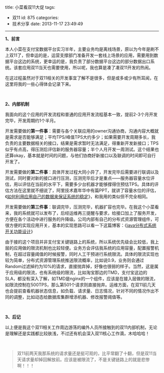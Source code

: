title: 小菜看双11大促
tags:
  - 双11
id: 875
categories:
  - 技术分享
date: 2013-11-17 23:49:49
---

**1、前言**

本人小菜在支付宝数据平台实习半年，主要业务均是离线场景，原以为今年是刷不上双11了，但幸运的是，运营支撑部门准备开发一套线上场景的应用，需要用到数据平台这边的系统，更幸运的是，我负责了部分数据平台这边的部分数据出口系统。该套应用双11当天也需要使用，所以呢，我也算是凑了凑双11开发的热闹。
<!--more-->  

在这过程虽然对于双11相关的开发事宜了解不是很多，但是或多或少有所耳闻，在这里将我的一些心得体会记录下来。

&#160;

**2、内部机制**

我面向的这个应用的开发流程和普通的应用开发流程基本一致，提前2-3个月开发完毕，开发周期约1个半月。

开发需要做的**第一件事**：需要与各个关联应用的owner沟通协商，沟通内容大概就是需求是否能够满足；平均TPS/峰值TPS大约多少；如果需要开发周期多长，我负责的主要数据相关的接口，结果是需求暂时无法满足，得重新开发新接口；TPS似乎有点高，得压测后评估新的服务器容量；半个人月开发一周测试。这个结果也还算okay，基本就是时间的问题，与他们协商好新接口以及联调的时间即可自行开发了。

开发需要做的**第二件事**：具体开发过程大同小异了，开发完毕后需要进行联调以及测试，同时要对新的接口进行压测，压测完毕后才是重点——服务器容量水位评估，用以评估在当前的水平下，需要多少台机器才能够撑得住预估TPS。具体的评估方法在这里就不细说了，阿里技术嘉年华中有篇PPT，就讲了容量水位的评估，《[如何利用应用自己的数据来保证系统的稳定](http://club.alibabatech.org/resource_detail.htm?topicId=81)》，和我用的类似但不完全相同。

开发需要做的**第三件事**：联调完毕，压测完毕，机器扩容也完毕。在我这个小菜看来，我的系统就可以发布了，后经运维再三提醒与要求，给接口加上了服务开发，方便在各个活动中进行服务的升降级。公司内部有自己的分布式资源管理组件，可很方便的实现应用开关，基本的实现思路可以看一下这篇博客：《[java分布式系统开关功能设计](http://iamzhongyong.iteye.com/blog/1897694)》

由于接的这个项目并非支付宝关键链路上的系统，所以系统优先级会比较低，我上层的应用做的限流机制也比较轻便。业务方会评估我系统的应用容量，配置报警机制，在超过容量阈值的时候报警，同时人工干预进行系统限流。具体的限流实现也较为简单，分布式资源管理系统推送限流概率，比如说0.9，业务则会通过Random过滤掉约为10%的请求，直接抛弃掉，好像也很弱的样子。当然，这是属于应用级的限流，也有系统级的限流，比如淘宝那边的TMD，支付宝这边的SLA，都没有深入了解，如TMD是nginx的一个组件，应该是在接入层做的限流，如限流控制在500TPS，那么第501个请求则直接抛弃。运维方面，在双11前几天也会提前查看机器状态信息，如负载、请求量、日志情况，针对不同的情况作出不同的调整，比如动态给数据库集群增添机器、修改报警阈值等。

&#160;

**3、后记**

以上便是我这个双11相关工作周边游荡的编外人员所接触到的双11内部机制，无论是理解还是实践都比较肤浅，不过还有机会深入双11核心工作滴，木哈哈哈！

&#160;
  > 双11前两天我那系统的请求量还是挺可观的，比平常翻了十翻，但是双11当天请求量却掉回解放前。应该是被限流了，不是关键链路上的就是悲惨啊！！！